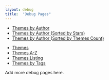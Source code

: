 ```yaml
---
layout: debug
title:  "Debug Pages"
---
```



- [Themes by Author](authors)
- [Themes by Author (Sorted by Stars)](authors-by-stars)
- [Themes by Author (Sorted by Themes Count)](authors-by-count)


<!-- break -->

- [Themes](themes)
- [Themes A-Z](themes-az)
- [Themes Listing](list)
- [Themes by Tags](tags)



Add more debug pages here.
